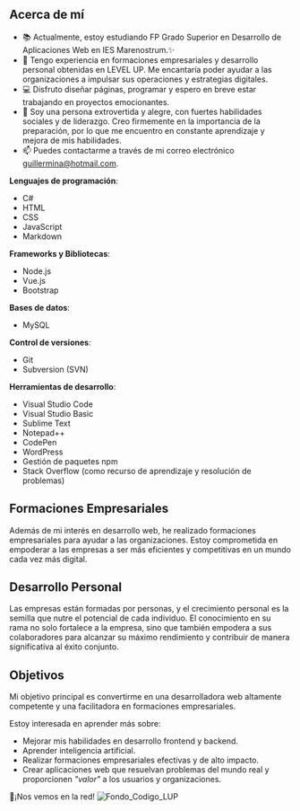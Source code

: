 


## Acerca de mí

- 📚 Actualmente, estoy  estudiando FP Grado Superior en Desarrollo de Aplicaciones Web en IES Marenostrum.✨ 
- 💼 Tengo experiencia en formaciones empresariales y desarrollo personal obtenidas en LEVEL UP. Me encantaría poder ayudar a las organizaciones a impulsar sus operaciones y estrategias digitales.
- 💻 Disfruto diseñar páginas, programar y espero en breve estar trabajando en proyectos emocionantes.
- 🌱 Soy una persona extrovertida y alegre, con fuertes habilidades sociales y de liderazgo. Creo firmemente en la importancia de la preparación, por lo que me encuentro en constante aprendizaje y mejora de mis habilidades.
- 📫 Puedes contactarme a través de mi correo electrónico guillermina@hotmail.com.
 
**Lenguajes de programación**:
- C#
- HTML
- CSS
- JavaScript
- Markdown


**Frameworks y Bibliotecas**:
- Node.js
- Vue.js
- Bootstrap

**Bases de datos**:
- MySQL

**Control de versiones**:
- Git
- Subversion (SVN)

**Herramientas de desarrollo**:
- Visual Studio Code
- Visual Studio Basic
- Sublime Text
- Notepad++
- CodePen
- WordPress
- Gestión de paquetes npm
- Stack Overflow (como recurso de aprendizaje y resolución de problemas)

## Formaciones Empresariales

Además de mi interés en desarrollo web, he realizado formaciones empresariales para ayudar a las organizaciones. Estoy comprometida en empoderar a las empresas a ser más eficientes y competitivas en un mundo cada vez más digital.

## Desarrollo Personal

Las empresas están formadas por personas, y el crecimiento personal es la semilla que nutre el potencial de cada individuo. El conocimiento en su rama no solo fortalece a la empresa, sino que también empodera a sus colaboradores para alcanzar su máximo rendimiento y contribuir de manera significativa al éxito conjunto.

## Objetivos

Mi objetivo principal es convertirme en una desarrolladora web altamente competente y una facilitadora en formaciones empresariales.

Estoy interesada en aprender más sobre:

- Mejorar mis habilidades en desarrollo frontend y backend.
- Aprender inteligencia artificial.
- Realizar formaciones empresariales efectivas y de alto impacto.
- Crear aplicaciones web que resuelvan problemas del mundo real y proporcionen _"valor"_ a los usuarios y organizaciones.

👋¡Nos vemos en la red!
![Fondo_Codigo_LUP](https://github.com/Guillermina8/Guillermina8/assets/114339841/b703d32c-d854-4528-b6e0-6714431ce70b)
